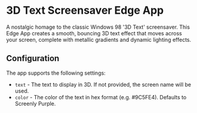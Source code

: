 # 3D Text Screensaver Edge App

A nostalgic homage to the classic Windows 98 '3D Text' screensaver. This Edge App creates a smooth, bouncing 3D text effect that moves across your screen, complete with metallic gradients and dynamic lighting effects.

## Configuration

The app supports the following settings:

* `text` - The text to display in 3D. If not provided, the screen name will be used.
* `color` - The color of the text in hex format (e.g. #9C5FE4). Defaults to Screenly Purple.